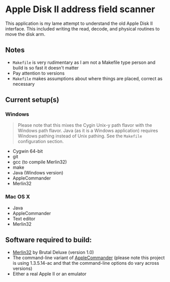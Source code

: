 # Apple Disk II address field scanner

This application is my lame attempt to understand the old Apple Disk II interface.  This included writing the read, decode, and physical routines to move the disk arm.

## Notes
* `Makefile` is very rudimentary as I am not a Makefile type person and build is so fast it doesn't matter
* Pay attention to versions
* `Makefile` makes assumptions about where things are placed, correct as necessary

## Current setup(s)

### Windows

> Please note that this mixes the Cygin Unix-y path flavor with the Windows path flavor.  Java (as it is a Windows application) requires Windows pathing instead of Unix pathing.  See the `Makefile` configuration section.

* Cygwin 64-bit
 * git
 * gcc (to compile Merlin32)
 * make
* Java (Windows version)
* AppleCommander 
* Merlin32

### Mac OS X

* Java
* AppleCommander
* Text editor
* Merlin32

## Software required to build:
* [Merlin32](http://www.brutaldeluxe.fr/products/crossdevtools/merlin/index.html) by Brutal Deluxe (version 1.0)
* The command-line variant of [AppleCommander](https://sites.google.com/site/drjohnbmatthews/applecommander) (please note this project is using 1.3.5.14-ac and that the command-line options do vary across versions)
* Either a real Apple II or an emulator

